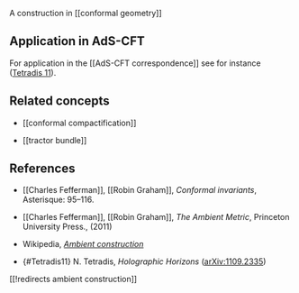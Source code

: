 
A construction in [[conformal geometry]]

## Application in AdS-CFT

For application in the [[AdS-CFT correspondence]] see for instance ([Tetradis 11](#Tetradis11)).

## Related concepts

* [[conformal compactification]]

* [[tractor bundle]]

## References

* [[Charles Fefferman]], [[Robin Graham]], _Conformal invariants_, Asterisque: 95–116.

* [[Charles Fefferman]], [[Robin Graham]],  _The Ambient Metric_, Princeton University Press., (2011)

* Wikipedia, _[Ambient construction](http://en.wikipedia.org/wiki/Ambient_construction)_

* {#Tetradis11} N. Tetradis, _Holographic Horizons_ ([arXiv:1109.2335](http://arxiv.org/abs/1109.2335))


[[!redirects ambient construction]]
